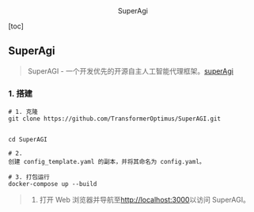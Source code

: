 <center>SuperAgi</center>





[toc]







## SuperAgi

> SuperAGI - 一个开发优先的开源自主人工智能代理框架。[superAgi](https://github.com/TransformerOptimus/SuperAGI)







### 1. 搭建

```shell
# 1. 克隆
git clone https://github.com/TransformerOptimus/SuperAGI.git 


cd SuperAGI

# 2. 
创建 config_template.yaml 的副本，并将其命名为 config.yaml。

# 3. 打包运行
docker-compose up --build
```

> 1. 打开 Web 浏览器并导航至[http://localhost:3000](http://localhost:3000/)以访问 SuperAGI。

